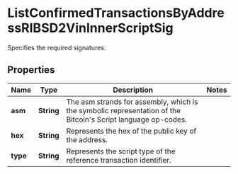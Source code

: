 

# ListConfirmedTransactionsByAddressRIBSD2VinInnerScriptSig

Specifies the required signatures.

## Properties

| Name | Type | Description | Notes |
|------------ | ------------- | ------------- | -------------|
|**asm** | **String** | The asm strands for assembly, which is the symbolic representation of the Bitcoin&#39;s Script language op-codes. |  |
|**hex** | **String** | Represents the hex of the public key of the address. |  |
|**type** | **String** | Represents the script type of the reference transaction identifier. |  |



